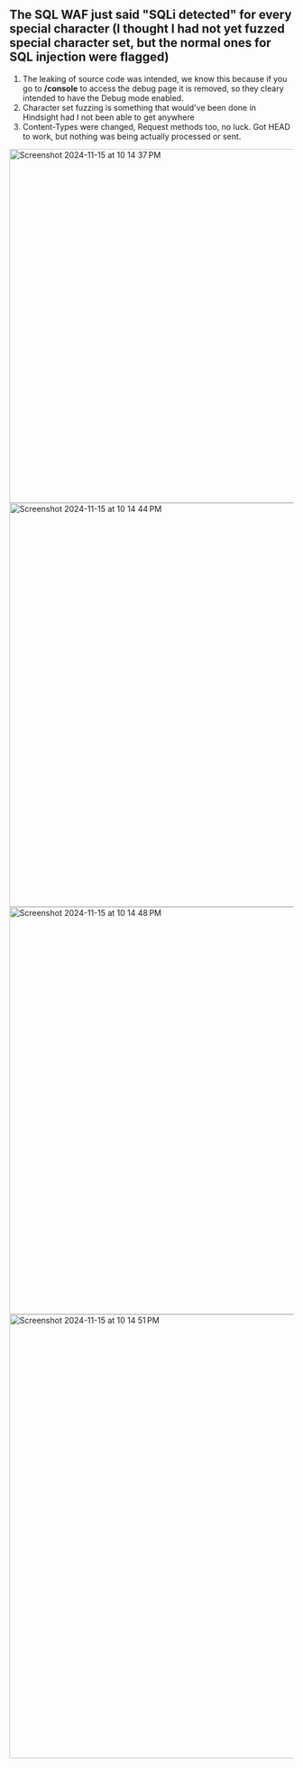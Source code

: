 
## The SQL WAF just said "SQLi detected" for every special character (I thought I had not yet fuzzed special character set, but the normal ones for SQL injection were flagged)

1) The leaking of source code was intended, we know this because if you go to **/console** to access the debug page it is removed, so they cleary intended to have the Debug mode enabled.
2) Character set fuzzing is something that would've been done in Hindsight had I not been able to get anywhere
3) Content-Types were changed, Request methods too, no luck. Got HEAD to work, but nothing was being actually processed or sent.

<img width="628" alt="Screenshot 2024-11-15 at 10 14 37 PM" src="https://github.com/user-attachments/assets/ff0db6b0-4f33-4115-a2f5-3b16f7112ca7">

<img width="717" alt="Screenshot 2024-11-15 at 10 14 44 PM" src="https://github.com/user-attachments/assets/d4954824-0382-4343-87dc-d48cad8802bc">

<img width="723" alt="Screenshot 2024-11-15 at 10 14 48 PM" src="https://github.com/user-attachments/assets/e43eff06-749e-4abc-961c-8b614d9b6a12">

<img width="788" alt="Screenshot 2024-11-15 at 10 14 51 PM" src="https://github.com/user-attachments/assets/248259d4-a200-4999-a602-73f070c44d55">
